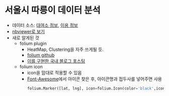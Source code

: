 # 서울시 따릉이 데이터 분석
* 데이터 소스: [대여소 정보](https://data.seoul.go.kr/dataList/OA-13252/F/1/datasetView.do), [이용 정보](https://data.seoul.go.kr/dataList/OA-15248/F/1/datasetView.do)
* [nbviewer로 보기](https://nbviewer.jupyter.org/gist/Sean-Parkk/0d7d9567b0d8145eaf2f4fec587740f4)
* 새로 알게된 것
  * folium plugin
    * HeatMap, Clustering을 자주 쓰게될 듯.
    * [folium github](https://github.com/python-visualization/folium/tree/master/examples)
    * [이를 구현한 국내 블로그 포스팅](https://dailyheumsi.tistory.com/85)
  * folium icon
    * icon을 맘대로 적용할 수 있음
    * [Font-Awesome](https://fontawesome.com/)에서 아이콘 찾은 후, 아이콘명과 접두사를 넣어주면 사용 
      ```python
      folium.Marker([lat, lng], icon=folium.Icon(color='black',icon="bicycle", prefix='fa')).add_to(map)
      ```
